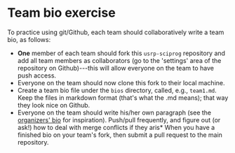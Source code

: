# Team bio exercise

To practice using git/Github, each team should collaboratively write a team bio, as follows:

* **One** member of each team should fork this `usrp-sciprog` repository and add all team members as collaborators (go to the 'settings' area of the repository on Github)---this will allow everyone on the team to have push access.
* Everyone on the team should now clone this fork to their local machine.  
* Create a team bio file under the `bios` directory, called, e.g., `team1.md`.  Keep the files in markdown format (that's what the .md means); that way they look nice on Github.
* Everyone on the team should write his/her own paragraph (see the [organizers' bio](../bios/organizers.md) for inspiration).  Push/pull frequently, and figure out (or ask!) how to deal with merge conflicts if they aris* When you have a finished bio on your team's fork, then submit a pull request to the main repository.